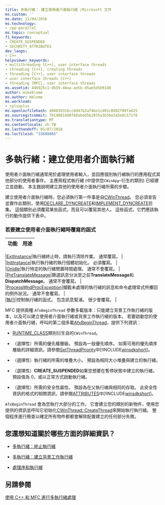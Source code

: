 ```yaml
---
title: 多執行緒： 建立使用者介面執行緒 |Microsoft 文件
ms.custom: ''
ms.date: 11/04/2016
ms.technology:
- cpp-parallel
ms.topic: conceptual
f1_keywords:
- CREATE_SUSPENDED
- SECURITY_ATTRIBUTES
dev_langs:
- C++
helpviewer_keywords:
- multithreading [C++], user interface threads
- threading [C++], creating threads
- threading [C++], user interface threads
- user interface threads [C++]
- threading [MFC], user interface threads
ms.assetid: 446925c1-db59-46ea-ae5b-d5ae5d5b91d8
author: mikeblome
ms.author: mblome
ms.workload:
- cplusplus
ms.openlocfilehash: 480839316cc8d47b2af4be1cd81c0d02f09fad25
ms.sourcegitcommit: 7019081488f68abdd5b2935a3b36e2a5e8c571f8
ms.translationtype: MT
ms.contentlocale: zh-TW
ms.lasthandoff: 05/07/2018
ms.locfileid: "33688865"
---
```

# <a name="multithreading-creating-user-interface-threads"></a>多執行緒：建立使用者介面執行緒
使用者介面執行緒通常用於處理使用者輸入，並回應個別執行緒執行的應用程式其他部分的使用者事件。 主應用程式執行緒 (中提供您`CWinApp`-衍生的類別) 已經建立並啟動。 本主題說明建立其他的使用者介面執行緒所需的步驟。  
  
 建立使用者介面執行緒時，您必須執行第一件事是自[CWinThread](../mfc/reference/cwinthread-class.md)。 您必須宣告並實作此類別，使用[DECLARE_DYNCREATE](../mfc/reference/run-time-object-model-services.md#declare_dyncreate)和[IMPLEMENT_DYNCREATE](../mfc/reference/run-time-object-model-services.md#implement_dyncreate)巨集。 這個類別必須覆寫某些函式，而且可以覆寫其他人。 這些函式，它們應該執行的動作提供下表中。  
  
### <a name="functions-to-override-when-creating-a-user-interface-thread"></a>若要建立使用者介面執行緒時覆寫的函式  
  
|功能|用途|  
|--------------|-------------|  

|[ExitInstance](../mfc/reference/cwinthread-class.md#exitinstance)|執行緒終止時，請執行清除作業。 通常覆寫。 |  
|[InitInstance](../mfc/reference/cwinthread-class.md#initinstance)|執行執行緒的執行個體初始化。 必須覆寫。 |  
|[OnIdle](../mfc/reference/cwinthread-class.md#onidle)|執行特定的執行緒閒置時間處理。 通常不會覆寫。 |  
|[PreTranslateMessage](../mfc/reference/cwinthread-class.md#pretranslatemessage)|篩選訊息分派至之前**TranslateMessage**和**DispatchMessage**。 通常不會覆寫。 |  
|[ProcessWndProcException](../mfc/reference/cwinthread-class.md#processwndprocexception)|攔截未處理的執行緒的訊息和命令處理常式所擲回的例外狀況。 通常不會覆寫。 |  
|[執行](../mfc/reference/cwinthread-class.md#run)|控制執行緒的函式。 包含訊息幫浦。 很少會覆寫。 |  

  
 MFC 提供兩種 `AfxBeginThread` 參數多載版本：只能建立背景工作執行緒的版本，以及可以建立使用者介面執行緒或背景工作執行緒的版本。 若要啟動您的使用者介面執行緒，呼叫的第二個多載[AfxBeginThread](../mfc/reference/application-information-and-management.md#afxbeginthread)，提供下列資訊：  
  
-   [RUNTIME_CLASS](../mfc/reference/run-time-object-model-services.md#runtime_class)類別衍生自的`CWinThread`。  
  
-   （選擇性）所需的優先權層級。 預設為一般優先順序。 如需可用的優先順序層級的詳細資訊，請參閱[SetThreadPriority](http://msdn.microsoft.com/library/windows/desktop/ms686277)中[!INCLUDE[winsdkshort](../atl-mfc-shared/reference/includes/winsdkshort_md.md)]。  
  
-   （選擇性）執行緒的所需的堆疊大小。 預設為相同大小堆疊與建立的執行緒。  
  
-   （選擇性）**CREATE_SUSPENDED**如果您想要在暫停狀態中建立的執行緒。 預設值為 0，或以正常方式啟動執行緒。  
  
-   （選擇性）所需的安全性屬性。 預設為在父執行緒與相同的存取。 此安全性資訊的格式的相關資訊，請參閱[ATTRIBUTES](http://msdn.microsoft.com/library/windows/desktop/aa379560)中[!INCLUDE[winsdkshort](../atl-mfc-shared/reference/includes/winsdkshort_md.md)]。  
  
 `AfxBeginThread` 會為您執行大部分的工作。 它會建立您的類別的新物件，使用您提供的資訊並呼叫它初始化[CWinThread::CreateThread](../mfc/reference/cwinthread-class.md#createthread)來開始執行執行緒。 整個程序進行檢查以確定所有物件都都會解除配置建立的任何部分失敗。  
  
## <a name="what-do-you-want-to-know-more-about"></a>您還想知道關於哪些方面的詳細資訊？  
  
-   [多執行緒：終止執行緒](../parallel/multithreading-terminating-threads.md)  
  
-   [多執行緒：建立背景工作執行緒](../parallel/multithreading-creating-worker-threads.md)  
  
-   [處理序和執行緒](http://msdn.microsoft.com/library/windows/desktop/ms684841)  
  
## <a name="see-also"></a>另請參閱  
 [使用 C++ 和 MFC 進行多執行緒處理](../parallel/multithreading-with-cpp-and-mfc.md)